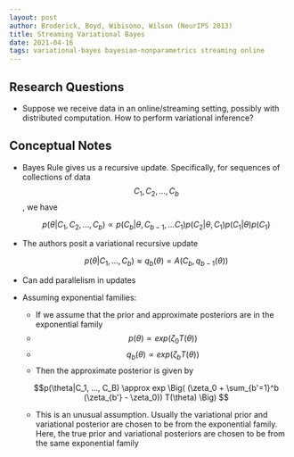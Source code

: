 ```yaml
---
layout: post
author: Broderick, Boyd, Wibisono, Wilson (NeurIPS 2013)
title: Streaming Variational Bayes
date: 2021-04-16
tags: variational-bayes bayesian-nonparametrics streaming online
---
```


## Research Questions

- Suppose we receive data in an online/streaming setting, possibly with distributed
  computation. How to perform variational inference?
  

## Conceptual Notes

- Bayes Rule gives us a recursive update. Specifically, for sequences of collections of 
data $$C_1, C_2, ..., C_b$$, we have

    $$p(\theta|C_1, C_2, ..., C_b) \propto p(C_b| \theta, C_{b-1}, ... C_1) p(C_2|\theta, C_1) p(C_1|\theta) p(C_1)$$
  
- The authors posit a variational recursive update

    $$p(\theta|C_1, ..., C_b) \approx q_b(\theta) = A(C_b, q_{b-1}(\theta)) $$
  
- Can add parallelism in updates

- Assuming exponential families:
    - If we assume that the prior and approximate posteriors are in the exponential family
    - $$p(\theta) \propto exp(\zeta_0  T(\theta))$$
    - $$q_b(\theta) \propto exp(\zeta_b T(\theta))$$
    - Then the approximate posterior is given by
    
    $$p(\theta|C_1, ..., C_B) \approx exp \Big( (\zeta_0 + \sum_{b'=1}^b (\zeta_{b'} - \zeta_0)) T(\theta) \Big) $$
    
    - This is an unusual assumption. Usually the variational prior and variational posterior are chosen to be
    from the exponential family. Here, the true prior and variational posteriors are chosen to be 
      from the same exponential family
